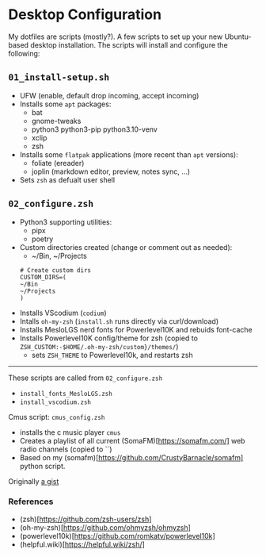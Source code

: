 # Desktop Configuration

My dotfiles are scripts (mostly?).
A few scripts to set up your new Ubuntu-based desktop installation.
The scripts will install and configure the following:

## `01_install-setup.sh`
 * UFW (enable, default drop incoming, accept incoming)
 * Installs some `apt` packages:
    * bat
    * gnome-tweaks
    * python3 python3-pip python3.10-venv
    * xclip
    * zsh
 * Installs some `flatpak` applications (more recent than `apt` versions):
    * foliate (ereader)
    * joplin (markdown editor, preview, notes sync, ...)
 * Sets `zsh` as defualt user shell

## `02_configure.zsh`
 * Python3 supporting utilities:
    * pipx
    * poetry
 * Custom directories created  (change or comment out as needed):
    * ~/Bin, ~/Projects
    ```shell
    # Create custom dirs
    CUSTOM_DIRS=(
    ~/Bin
    ~/Projects
    )
    ```
 * Installs VScodium (`codium`)
 * Intalls `oh-my-zsh` (`install.sh` runs directly via curl/download)
 * Installs MesloLGS nerd fonts for Powerlevel10K and rebuids font-cache
 * Installs Powerlevel10K config/theme for zsh
    (copied to `ZSH_CUSTOM:-$HOME/.oh-my-zsh/custom}/themes/`)
   * sets `ZSH_THEME` to Powerlevel10k, and restarts zsh
---
These scripts are called from `02_configure.zsh`
 * `install_fonts_MesloLGS.zsh`
 * `install_vscodium.zsh`

 Cmus script: `cmus_config.zsh`
  * installs the c music player `cmus`
  * Creates a playlist of all current (SomaFM)[https://somafm.com/] web radio channels
    (copied to ``)
  * Based on my (somafm)[https://github.com/CrustyBarnacle/somafm] python script.

 Originally [a gist](https://gist.github.com/CrustyBarnacle/d21252366fccd873bec70469e986a0b7)

 ### References
  * (zsh)[https://github.com/zsh-users/zsh]
  * (oh-my-zsh)[https://github.com/ohmyzsh/ohmyzsh]
  * (powerlevel10k)[https://github.com/romkatv/powerlevel10k]
  * (helpful.wiki)[https://helpful.wiki/zsh/]